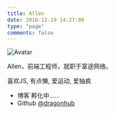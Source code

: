 ```yaml
---
title: Allen
date: 2016-12-19 14:27:00
type: "page"
comments: false
---
```


![Avatar](/images/Allen/avatar.jpg)

Allen，前端工程师，就职于富途网络。

喜欢JS, 有点懒, 爱运动, 爱抽疯

- 博客 孵化中……
- Github [@dragonhub](https://github.com/dragonhub)

